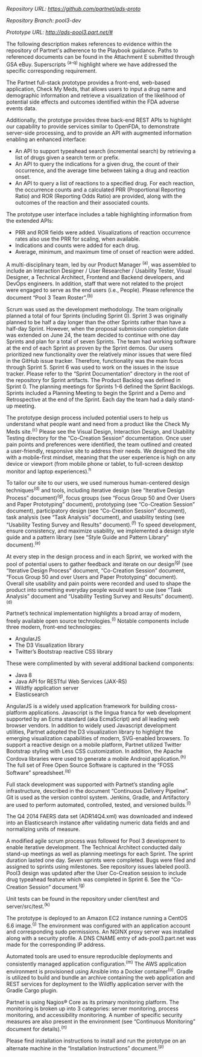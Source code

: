 *Repository URL: https://github.com/partnet/ads-proto*

*Repository Branch: pool3-dev*

*Prototype URL: http://ads-pool3.part.net/#*

The following description makes references to evidence within the repository of Partnet's adherence
to the Playbook guidance. Paths to referenced documents can be found in the Attachment E submitted
through GSA eBuy. Superscripts <sup>(a-q)</sup> highlight where we have addressed the specific
corresponding requirement. 

The Partnet full-stack prototype provides a front-end, web-based application, Check My Meds, that
allows users to input a drug name and demographic information and retrieve a visualization of the
likelihood of potential side effects and outcomes identified within the FDA adverse events data.

Additionally, the prototype provides three back-end REST APIs to highlight our capability to
provide services similar to OpenFDA, to demonstrate server-side processing, and to provide an API
with augmented information enabling an enhanced interface:

* An API to support typeahead search (incremental search) by retrieving a list of drugs given a
  search term or prefix.
* An API to query the indications for a given drug, the count of their occurrence, and the average
  time between taking a drug and reaction onset.
* An API to query a list of reactions to a specified drug. For each reaction, the occurrence counts
  and a calculated PRR (Proportional Reporting Ratio) and ROR (Reporting Odds Ratio) are provided,
  along with the outcomes of the reaction and their associated counts.

The prototype user interface includes a table highlighting information from the extended APIs: 

* PRR and ROR fields were added. Visualizations of reaction occurrence rates also use the PRR for
  scaling, when available.
* Indications and counts were added for each drug.
* Average, minimum, and maximum time of onset of reaction were added.

A multi-disciplinary team, led by our Product Manager <sup>(a)</sup>, was assembled to include an
Interaction Designer / User Researcher / Usability Tester, Visual Designer, a Technical Architect, 
Frontend and Backend developers, and DevOps engineers. In addition, staff that were not related
to the project were engaged to serve as the end users (i.e., People). Please reference the document
“Pool 3 Team Roster”.<sup>(b)</sup>

Scrum was used as the development methodology. The team originally planned a total of four Sprints
(including Sprint 0). Sprint 3 was originally planned to be half a day longer than the other
Sprints rather than have a half-day Sprint. However, when the proposal submission completion date
was extended on June 24, the team decided to continue with one day Sprints and plan for a total of
seven Sprints. The team had working software at the end of each Sprint as proven by the Sprint
demos. Our users prioritized new functionality over the relatively minor issues that were filed
in the GitHub issue tracker. Therefore, functionality was the main focus through Sprint 5.
Sprint 6 was used to work on the issues in the issue tracker. Please refer to the “Sprint
Documentation” directory in the root of the repository for Sprint artifacts. The Product Backlog
was defined in Sprint 0. The planning meetings for Sprints 1-6 defined the Sprint Backlogs. Sprints
included a Planning Meeting to begin the Sprint and a Demo and Retrospective at the end of the
Sprint. Each day the team had a daily stand-up meeting.

The prototype design process included potential users to help us understand what people want and
need from a product like the Check My Meds site.<sup>(c)</sup> Please see the Visual Design,
Interaction Design, and Usability Testing directory for the “Co-Creation Session” documentation.
Once user pain points and preferences were identified, the team outlined and created a
user-friendly, responsive site to address their needs. We designed the site with a mobile-first
mindset, meaning that the user experience is high on any device or viewport (from mobile phone or
tablet, to full-screen desktop monitor and laptop experiences).<sup>h</sup>

To tailor our site to our users, we used numerous human-centered design techniques<sup>(d)</sup>
and tools, including iterative design (see “Iterative Design Process” document)<sup>(g)</sup>,
focus groups (see “Focus Group 50 and Over Users and Paper Prototyping” document), prototyping (see
“Co-Creation Session” document), participatory design (see “Co-Creation Session” document),
task analysis (see “Task Analysis” document), and usability testing (see “Usability Testing
Survey and Results” document).<sup>(f)</sup> To speed development, ensure consistency, and
maximize usability, we implemented a design style guide and a pattern library (see “Style Guide
and Pattern Library” document).<sup>(e)</sup>

At every step in the design process and in each Sprint, we worked with the pool of potential
users to gather feedback and iterate on our design<sup>(g)</sup> (see “Iterative Design Process” document,
“Co-Creation Session” document, “Focus Group 50 and over Users and Paper Prototyping” document).
Overall site usability and pain points were recorded and used to shape the product into something
everyday people would want to use (see “Task Analysis” document and “Usability Testing Survey and
Results” document).<sup>(d)</sup>

Partnet’s technical implementation highlights a broad array of modern, freely available open source
technologies.<sup>(i)</sup> Notable components include three modern, front-end technologies:

- AngularJS
- The D3 Visualization library
- Twitter’s Bootstrap reactive CSS library

These were complimented by with several additional backend components:

- Java 8
- Java API for RESTful Web Services (JAX-RS)
- Wildfly application server
- Elasticsearch

AngularJS is a widely used application framework for building cross-platform applications.
Javascript is the lingua franca for web development supported by an Ecma standard
(aka EcmaScript) and all leading web browser vendors. In addition to widely used Javascript
development utilities, Partnet adopted the D3 visualization library to highlight the emerging
visualization capabilities of modern, SVG-enabled browsers. To support a reactive design on a
mobile platform, Partnet utilized Twitter Bootstrap styling with Less CSS customization. In
addition, the Apache Cordova libraries were used to generate a mobile Android
application.<sup>(h)</sup> The full set of Free Open Source Software is captured in the
“FOSS Software” spreadsheet.<sup>(q)</sup>

Full stack development was supported with Partnet’s standing agile infrastructure, described in the
document “Continuous Delivery Pipeline”. Git is used as the version control system. Jenkins,
Gradle, and Artifactory are used to perform automated, controlled, tested, and versioned
builds.<sup>(l)</sup> 

The Q4 2014 FAERS data set (ADR14Q4.xml) was downloaded and indexed into an Elasticsearch instance
after validating numeric data fields and and normalizing units of measure.

A modified agile scrum process was followed for Pool 3 development to enable iterative development.
The Technical Architect conducted daily stand-up meetings as well as planning meetings for each
Sprint. The sprint duration lasted one day. Seven sprints were completed.  Bugs were filed and
assigned to sprints using milestones. See repository issues labeled pool3.  Pool3 design was
updated after the User Co-Creation session to include drug typeahead feature which was completed in
Sprint 6. See the “Co-Creation Session” document.<sup>(g)</sup>

Unit tests can be found in the repository under client/test and server/src/test.<sup>(k)</sup>

The prototype is deployed to an Amazon EC2 instance running a CentOS 6.6 image.<sup>(j)</sup>
The environment was configured with an application account and corresponding sudo permissions.
An NGINX proxy server was installed along with a security profile. A DNS CNAME entry of
ads-pool3.part.net was made for the corresponding IP address.

Automated tools are used to ensure reproducible deployments and consistently managed application
configuration.<sup>(m)</sup> The AWS application environment is provisioned using Ansible into a
Docker container<sup>(o)</sup>. Gradle is utilized to build and bundle an archive containing the
web application and REST services for deployment to the Wildfly application server with the
Gradle Cargo plugin. 

Partnet is using Nagios® Core as its primary monitoring platform. The monitoring is broken up into
3 categories: server monitoring, process monitoring, and accessibility monitoring. A number of
specific security measures are also present in the environment (see “Continuous Monitoring”
document for details).<sup>(n)</sup>

Please find installation instructions to install and run the prototype on an alternate machine in
the “Installation Instructions” document.<sup>(p)</sup>
